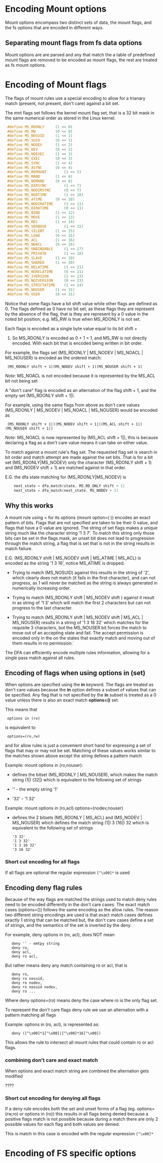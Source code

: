 Encoding Mount options
======================

Mount options encompass two distinct sets of data, the mount flags,
and the fs options that are encoded in different ways.

Separating mount flags from fs data options
-------------------------------------------

Mount options are are parsed and any that match the a table of
predefined mount flags are removed to be encoded as mount flags,
the rest are treated as fs mount options.

Encoding of Mount flags
=======================

The flags of mount rules use a special encoding to allow for a trianary
match (present, not present, don't care) against a bit set.

The mnt flags set follows the kernel mount flag set, that is a 32
bit mask in the same numerical order as stored in the Linux kernel.
```C
 #define MS_RDONLY     (1 << 0)
 #define MS_RW         (0 << 0)
 #define MS_NOSUID     (1 << 1)
 #define MS_SUID       (0 << 1)
 #define MS_NODEV      (1 << 2)
 #define MS_DEV        (0 << 2)
 #define MS_NOEXEC     (1 << 3)
 #define MS_EXEC       (0 << 3)
 #define MS_SYNC       (1 << 4)
 #define MS_ASYNC      (0 << 4)
 #define MS_REMOUNT        (1 << 5)
 #define MS_MAND       (1 << 6)
 #define MS_NOMAND     (0 << 6)
 #define MS_DIRSYNC        (1 << 7)
 #define MS_NODIRSYNC      (0 << 7)
 #define MS_NOATIME        (1 << 10)
 #define MS_ATIME      (0 << 10)
 #define MS_NODIRATIME     (1 << 11)
 #define MS_DIRATIME       (0 << 11)
 #define MS_BIND       (1 << 12)
 #define MS_MOVE       (1 << 13)
 #define MS_REC        (1 << 14)
 #define MS_VERBOSE        (1 << 15)
 #define MS_SILENT     (1 << 15)
 #define MS_LOAD       (0 << 15)
 #define MS_ACL        (1 << 16)
 #define MS_NOACL      (0 << 16)
 #define MS_UNBINDABLE     (1 << 17)
 #define MS_PRIVATE        (1 << 18)
 #define MS_SLAVE      (1 << 19)
 #define MS_SHARED     (1 << 20)
 #define MS_RELATIME       (1 << 21)
 #define MS_NORELATIME     (0 << 21)
 #define MS_IVERSION       (1 << 23)
 #define MS_NOIVERSION     (0 << 23)
 #define MS_STRICTATIME    (1 << 24)
 #define MS_NOUSER     (1 << 31)
 #define MS_USER       (0 << 31)
```

Notice that some flags have a bit shift value while other flags
are defined as 0. The flags defined as 0 have no bit set, as these
flags they are represent by the absence of the flag, that is they
are represent by a 0 value in the noted bit position; e.g. MS\_RW is
true when MS\_RDONLY is not set.

Each flags is encoded as a single byte value equal to its bit shift +
1. So MS\_RDONLY is encoded as 0 + 1 = 1, and MS\_RW is not directly
encoded. With each bit that is encoded being written in bit order.

For example, the flags set (MS\_RDONLY | MS\_NODEV | MS\_NOACL | MS\_NOUSER) is encoded as the ordered match:

```
 (MS_RDONLY shift + 1)(MS_NODEV shift + 1)(MS_NOUSER shift + 1)
```

*Note*: MS\_NOACL is not encoded because it is represented by the
MS\_ACL bit not being set

A "don't care" flag is encoded as an alternation of the flag shift +
1, and the empty set (MS\_RDONLY shift + 1|).

For example, using the same flags from above as don't care values
(MS\_RDONLY | MS\_NODEV | MS\_NOACL | MS\_NOUSER) would be encoded as

```
 (MS_RDONLY shift + 1|)(MS_NODEV shift + 1|)(MS_ACL shift + 1|)(MS_NOUSER shift + 1|)
```

*Note*: MS\_NOACL is now represented by (MS\_ACL shift + 1|), this
is because declaring a flag as a don't care value means it can take
on either value.

To match against a mount rule's flag set. The requested flag set
is search in bit order and match attempt are made against the set
bits. That is for a bit set (MS\_RDONLY|MS\_NODEV) only the character
(MS\_RDONLY shift + 1) and (MS\_NODEV shift + 1) are matched against
in that order.

E.G. the dfa state matching for (MS\_RDONLY|MS\_NODEV) is
```C
    next_state = dfa_match(state, MS_RD_ONLY shift + 1)
    next_state = dfa_match(next_state, MS_NODEV + 1)
```

Why this works
--------------

A mount rule using = for its options (mount option=( )) encodes an
exact pattern of bits. Flags that are not specified are taken to be
their 0 value, and flags that have a 0 value are ignored. The string
of set flags makes a unique string much like the character string '1 3
7'. To match this string only those bits can be set in the flags mask,
an unset bit does not lead to progression through the match string,
a flag that is set that is not in the string results in match failure.

E.G. (MS\_RDONLY shift | MS\_NODEV shift | MS\_ATIME | MS\_ACL)
is encoded as the string '1 3 16', notice MS\_ATIME is dropped.

-   Trying to match (MS\_NOSUID) against this results in the string
    of '2', which clearly does not match (it fails in the first
    character), and can not progress, as 1 will never be matched as
    the string is always generated in numerically increasing order.

-   Trying to match (MS\_RDONLY shift | MS\_NODEV shift ) against
    it result in as string of '1 3' which will match the first 2
    characters but can not progress to the last character.

-   Trying to match (MS\_RDONLY shift | MS\_NODEV shift | MS\_ACL |
    MS\_NOUSER) results in a string of '1 3 16 32' which matches for
    the requisite 3 characters, but the MS_NOUSER bit forces the match
    to move out of an accepting state and fail. The accept permission
    is encoded only in the on the states that exactly match and moving
    out of them results in no permission.`

The DFA can efficiently encode multiple rules information, allowing
for a single pass match against all rules.

Encoding of flags when using **options in (set)**
-------------------------------------------------

When options are specified using the **in** keyword. The flags are
treated as don't care values because the **in** option defines a subset
of values that can be specified. Any flag that is not specified by
the **in** subset is treated as a 0 value unless there is also an
exact match **options=()** set.

This means that

```
 options in (ro)
```

is equivalent to

```
 options=(ro,rw)
```

and for allow rules is just a convenient short hand for expressing
a set of flags that may or may not be set. Matching of these values
works similar to the matches shown above except the string defines
a pattern match

Example: mount options in (ro,nouser):

-   defines the bitset (MS\_RDONLY | MS\_NOUSER), which makes the
    match string (1|) (32|) which is equivalent to the following set
    of strings

   -   '' - the empty string '1'
   -   '32' - '1 32'

Example: mount options in (ro,acl) options=(nodev,nouser)

-  defines the 2 bitsets (MS\_RDONLY | MS\_ACL) and (MS\_NODEV |
   MS\_NOUSER) which defines the match string (1|) 3 (16|) 32  which
   is equivalent to the following set of strings

   ```
   '3 32'
   '1 3 32'
   '1 3 16 32'
   '3 16 32'
   ```

### Short cut encoding for all flags

If all flags are optional the regular expression `[^\x00]*` is used

Encoding deny flag rules
------------------------

Because of the way flags are matched the strings used to match deny
rules need to be encoded differently in the don't care cases. The
exact match cases (options=()) follows the same encoding as the allow
rules. The reason two different string encodings are used is that
exact match cases defines exactly 1 string that can be matched but,
the don't care cases define a set of strings, and the semantics of
the set is inverted by the deny.

For example, deny options in (ro, acl), does NOT mean
```
   deny '' - emtpy string
   deny ro,
   deny acl,
   deny ro acl,
```
But rather means deny any match containing ro or acl, that is
```
   deny ro,
   deny ro nosuid,
   deny ro nodev,
   deny ro nosuid nodev,
   deny ro ...
```

Where deny options=(ro) means deny the case where ro is the only flag set.

To represent the don't care flags deny rule we use an alternation
with a pattern matching all flags

Example: options in (ro, acl), is represented as:
```
   deny ([^\x00]*1[^\x00]|[^\x00]*16[^\x00])
```

This allows the rule to intersect all mount rules that could contain
ro or acl flags.

### combining don't care and exact match

When options and exact match string are combined the alternation gets modified

????

### Short cut encoding for denying all flags

If a deny rule encodes both the set and unset forms of a flag
(eg. options=(rw,ro) or options in (ro)) this results in all flags
being denied because a positive flags match is not possible because
during a match there are only 2 possible values for each flag and
both values are denied.

This is match in this case is encoded with the regular expression
`[^\x00]*`

Encoding of FS specific options
===============================

